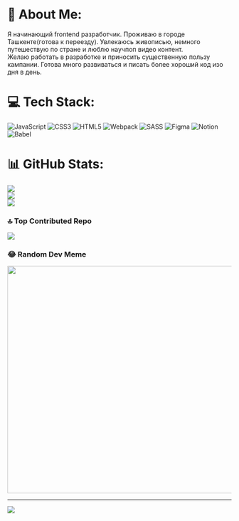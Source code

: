 # 💫 About Me:
Я начинающий frontend разработчик. Проживаю в городе Ташкенте(готова к переезду). Увлекаюсь живописью, немного путешествую по стране и люблю научпоп видео контент.<br>Желаю работать в разработке и приносить существенную пользу кампании. Готова много развиваться и писать более хороший код изо дня в день.


# 💻 Tech Stack:
![JavaScript](https://img.shields.io/badge/javascript-%23323330.svg?style=for-the-badge&logo=javascript&logoColor=%23F7DF1E) ![CSS3](https://img.shields.io/badge/css3-%231572B6.svg?style=for-the-badge&logo=css3&logoColor=white) ![HTML5](https://img.shields.io/badge/html5-%23E34F26.svg?style=for-the-badge&logo=html5&logoColor=white) ![Webpack](https://img.shields.io/badge/webpack-%238DD6F9.svg?style=for-the-badge&logo=webpack&logoColor=black) ![SASS](https://img.shields.io/badge/SASS-hotpink.svg?style=for-the-badge&logo=SASS&logoColor=white) 	![Figma](https://img.shields.io/badge/figma-%23F24E1E.svg?style=for-the-badge&logo=figma&logoColor=white) ![Notion](https://img.shields.io/badge/Notion-%23000000.svg?style=for-the-badge&logo=notion&logoColor=white) ![Babel](https://img.shields.io/badge/Babel-F9DC3e?style=for-the-badge&logo=babel&logoColor=black)
# 📊 GitHub Stats:
![](https://github-readme-stats.vercel.app/api?username=ksushw&theme=vue&hide_border=true&include_all_commits=false&count_private=false)<br/>
![](https://github-readme-streak-stats.herokuapp.com/?user=ksushw&theme=vue&hide_border=true)<br/>
![](https://github-readme-stats.vercel.app/api/top-langs/?username=ksushw&theme=vue&hide_border=true&include_all_commits=false&count_private=false&layout=compact)

### 🔝 Top Contributed Repo
![](https://github-contributor-stats.vercel.app/api?username=ksushw&limit=5&theme=dark&combine_all_yearly_contributions=true)

### 😂 Random Dev Meme
<img src="https://rm.up.railway.app/" width="512px"/>

---
[![](https://visitcount.itsvg.in/api?id=ksushw&icon=5&color=9)](https://visitcount.itsvg.in)

<!-- Proudly created with GPRM ( https://gprm.itsvg.in ) -->
